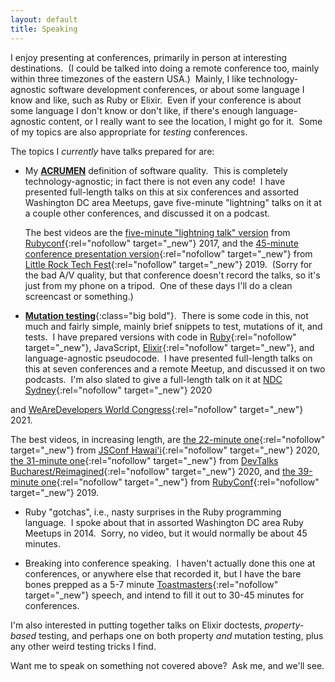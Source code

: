 ```yaml
---
layout: default
title: Speaking
---
```


I enjoy presenting at conferences, primarily in person
at interesting destinations.&nbsp;
(I could be talked into doing a remote conference too,
mainly within three timezones of the eastern USA.)&nbsp;
Mainly, I like technology-agnostic software development conferences,
or about some language I know and like, such as Ruby or Elixir.&nbsp;
Even if your conference is about some language I don't know or don't like,
if there's enough language-agnostic content,
or I really want to see the location,
I might go for it.&nbsp;
Some of my topics are also appropriate for _testing_ conferences.

The topics I _currently_ have talks prepared for are:

- <span class="big bold">My
[**ACRUMEN**](/ACRUMEN)
definition of software quality.</span>&nbsp;
This is completely technology-agnostic; in fact there is not even any code!&nbsp;
I have presented full-length talks on this at
six conferences and
assorted Washington DC area Meetups,
gave five-minute "lightning" talks on it at a couple other conferences,
and discussed it on a podcast.

  <!--
  Details:
  - [Little Rock Tech Fest](http://www.lrtechfest.com/){:rel="nofollow" target="_new"} 2019,
  - [American Mensa Annual Gathering](https://ag.us.mensa.org/){:rel="nofollow" target="_new"} 2019,
  - [Software Process Advancement](https://www.spaconference.org/){:rel="nofollow" target="_new"} 2019,
  - [Nova Codecamp](https://novacodecamp.org/){:rel="nofollow" target="_new"} 2019,
  - [Codecamp Chisinau](https://codecamp.ro/chisinau-2019-05-11){:rel="nofollow" target="_new"} 2019,
  - [Devconf Poland](https://devconf.pl/){:rel="nofollow" target="_new"} 2018,
  - assorted Washington DC area Meetups,
  - [the Maintainable Software Podcast](https://maintainable.fm/){:rel="nofollow" target="_new"},
  - and "lightning" talks at
  [ElixirConf](https://elixirconf.com/){:rel="nofollow" target="_new"} 2017
  and
  [RubyConf](https://rubyconf.org/){:rel="nofollow" target="_new"} 2017.&nbsp;

  (I was also selected with this topic
  for
  [I T.A.K.E. Unconference](https://itakeunconf.com/){:rel="nofollow" target="_new"}
  2019 but the entire conference was canceled,
  and
  as a backup speaker for
  [RubyNation](http://www.rubynation.org/){:rel="nofollow" target="_new"}
  2018 but no slots opened.)
  -->

  The best videos are the 
  [five-minute "lightning talk" version](https://www.youtube.com/embed/YMoa5JpjEtM?start=4080&end=4355)
  from
  [Rubyconf](https://rubyconf.org/){:rel="nofollow" target="_new"}
  2017,
  and the 
  [45-minute conference presentation version](https://www.youtube.com/watch?v=V-pYlihc6hM){:rel="nofollow" target="_new"}
  from
  [Little Rock Tech Fest](http://www.lrtechfest.com/){:rel="nofollow" target="_new"}
  2019.&nbsp;
  (Sorry for the bad A/V quality, but that conference doesn't record the talks,
   so it's just from my phone on a tripod.&nbsp;
   One of these days I'll do a clean screencast or something.)

- [**Mutation testing**](https://en.wikipedia.org/wiki/Mutation_testing){:class="big bold"}.&nbsp;
There is some code in this, not much and fairly simple,
mainly brief snippets to test, mutations of it, and tests.&nbsp;
I have prepared versions with code in
[Ruby](https://www.ruby-lang.org/en/){:rel="nofollow" target="_new"},
JavaScript,
[Elixir](https://elixir-lang.org/){:rel="nofollow" target="_new"},
and language-agnostic pseudocode.&nbsp;
I have presented full-length talks on this at
seven conferences and a remote Meetup,
and discussed it on two podcasts.&nbsp;
I'm also slated to give a full-length talk on it at 
[NDC Sydney](https://ndcsydney.com/){:rel="nofollow" target="_new"} 2020
<!-- (unfortunately virtual, I still want to go see Australia!) -->
and
[WeAreDevelopers World Congress](https://www.wearedevelopers.com/events/world-congress/){:rel="nofollow" target="_new"} 2021.

  <!--
  Details:
  - [DevTalks Bucharest/Reimagined](https://www.devtalks.ro/bucharest/){:rel="nofollow" target="_new"}
  2020,
  - [JSConf Hawai'i](https://www.jsconfhi.com/){:rel="nofollow" target="_new"} 2020,
  - [RubyConf](https://rubyconf.org/){:rel="nofollow" target="_new"} 2019,
  - [Heartland Devconf](https://aiminstitute.org/hdc/){:rel="nofollow" target="_new"} 2019,
  - [Elixir Remote Meetup](https://github.com/elixirup/remote-meetup/){:rel="nofollow" target="_new"} September 2019,
  - [Abstractions](https://abstractions.io/){:rel="nofollow" target="_new"}
  II (2019),
  - [NDC Oslo](https://ndcoslo.com/){:rel="nofollow" target="_new"} 2019,
  - [the Ruby on Rails Podcast](http://5by5.tv/rubyonrails/283){:rel="nofollow" target="_new"} episode 283 (August 2019),
  and
  - [the Ruby Rogues Podcast](https://devchat.tv/ruby-rogues/){:rel="nofollow" target="_new"}
  episode 459 (May 2020).

  (I was also selected with this topic for
  [Codestock](https://www.codestock.org/){:rel="nofollow" target="_new"}
  2020
  and
  [Voxxed Days Athens](http://voxxeddays.com/athens){:rel="nofollow" target="_new"}
  2020, which were canceled, and
  [WeRockIT](https://www.werockitconf.com/){:rel="nofollow" target="_new"}
  2020, which has been postponed to an as-yet-unknown date in early November,
  all due to the COVID pandemic.)
  -->

  The best videos, in increasing length, are
  [the 22-minute one](https://www.youtube.com/watch?v=yNMBOj7JUPs){:rel="nofollow" target="_new"}
  from
  [JSConf Hawai'i](https://www.jsconfhi.com/){:rel="nofollow" target="_new"}
  2020,
  [the 31-minute one](https://www.youtube.com/embed/tknqCCVQlIA?start=24963&version=3&end=26790){:rel="nofollow" target="_new"}
  from
  [DevTalks Bucharest/Reimagined](https://www.devtalks.ro/bucharest/){:rel="nofollow" target="_new"}
  2020,
  and
  [the 39-minute one](https://www.youtube.com/watch?v=9GId6mFL0_c){:rel="nofollow" target="_new"}
  from
  [RubyConf](http://rubyconf.org/){:rel="nofollow" target="_new"}
  2019.

- <span class="big bold">Ruby "gotchas"</span>,
i.e., nasty surprises in the
Ruby programming language.&nbsp;
I spoke about that in assorted Washington DC area Ruby Meetups in 2014.&nbsp;
Sorry, no video, but it would normally be about 45 minutes.

- <span class="big bold">Breaking into conference speaking</span>.&nbsp;
I haven't actually done this one at conferences,
or anywhere else that recorded it,
but I have the bare bones prepped as a 5-7 minute
[Toastmasters](http://toastmasters.org/){:rel="nofollow" target="_new"}
speech,
and intend to fill it out to 30-45 minutes for conferences.

I'm also interested in putting together talks on
Elixir doctests,
_property-based_ testing,
and perhaps one on both property _and_ mutation testing,
plus any other weird testing tricks I find.

Want me to speak on something not covered above?&nbsp;
Ask me, and we'll see.
